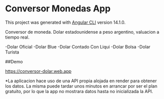 # Conversor Monedas App

This project was generated with [Angular CLI](https://github.com/angular/angular-cli) version 14.1.0.

Conversor de moneda. Dolar estadounidense a peso argentino, valuacion a tiempo real.

-Dolar Oficial
-Dolar Blue
-Dolar Contado Con Liqui
-Dolar Bolsa
-Dolar Turista

##Demo

https://conversor-dolar.web.app

*La aplicacion hace uso de una API propia alojada en render para obtener los datos. La misma puede tardar unos minutos en arrancar por ser el plan gratuito, por lo que la app no mostrara datos hasta no inicializada la API.
